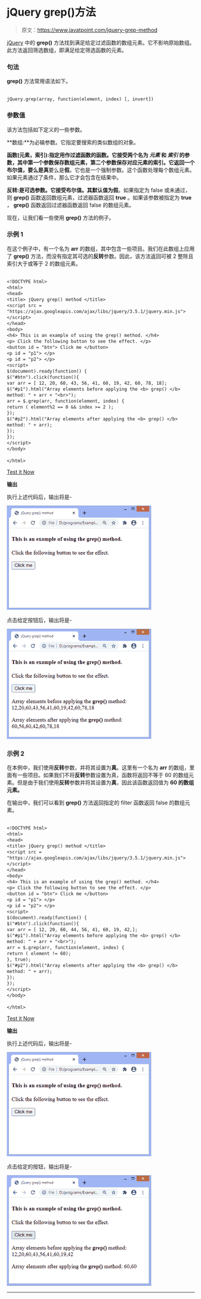 # jQuery grep()方法

> 原文：<https://www.javatpoint.com/jquery-grep-method>

[jQuery](https://www.javatpoint.com/jquery-tutorial) 中的 **grep()** 方法找到满足给定过滤函数的数组元素。它不影响原始数组。此方法返回筛选数组，即满足给定筛选函数的元素。

### 句法

**grep()** 方法常用语法如下。

```

jQuery.grep(array, function(element, index) [, invert])

```

### 参数值

该方法包括如下定义的一些参数。

**数组:**为必输参数。它指定要搜索的类似数组的对象。

**函数(元素，索引):**指定用作过滤函数的函数。它接受两个名为 ***元素*** 和 ***索引*** 的参数，其中第一个参数保存数组元素，第二个参数保存对应元素的索引。它返回一个布尔值，要么是**真**要么是**假**。它也是一个强制参数。这个函数处理每个数组元素。如果元素通过了条件，那么它才会包含在结果中。

**反转:**是可选参数。它接受布尔值。其默认值为**假**。如果指定为 false 或未通过，则 **grep()** 函数返回数组元素，过滤器函数返回 **true** 。如果该参数被指定为 **true** ， **grep()** 函数返回过滤器函数返回 false 的数组元素。

现在，让我们看一些使用 **grep()** 方法的例子。

### 示例 1

在这个例子中，有一个名为 **arr** 的数组，其中包含一些项目。我们在此数组上应用了 **grep()** 方法，而没有指定其可选的**反转**参数。因此，该方法返回可被 2 整除且索引大于或等于 2 的数组元素。

```

<!DOCTYPE html>
<html>
<head>
<title> jQuery grep() method </title>
<script src = "https://ajax.googleapis.com/ajax/libs/jquery/3.5.1/jquery.min.js"> </script>
</head>
<body>
<h4> This is an example of using the grep() method. </h4>
<p> Click the following button to see the effect. </p>
<button id = "btn"> Click me </button>
<p id = "p1"> </p>
<p id = "p2"> </p>
<script>
$(document).ready(function() {
$("#btn").click(function(){
var arr = [ 12, 20, 60, 43, 56, 41, 60, 19, 42, 60, 78, 18];
$("#p1").html("Array elements before applying the <b> grep() </b> method: " + arr + "<br>");
arr = $.grep(arr, function(element, index) {
return ( element%2 == 0 && index >= 2 );
});
$("#p2").html("Array elements after applying the <b> grep() </b> method: " + arr);
});
});
</script>
</body>

</html>

```

[Test it Now](https://www.javatpoint.com/oprweb/test.jsp?filename=jquery-grep-method1)

**输出**

执行上述代码后，输出将是-

![jQuery grep() method](img/ec066e447beda6ca3d541f59b3e94b35.png)

点击给定按钮后，输出将是-

![jQuery grep() method](img/21c7cdf5d47e666cb3f7080117630ebd.png)

### 示例 2

在本例中，我们使用**反转**参数，并将其设置为**真**。这里有一个名为 **arr** 的数组，里面有一些项目。如果我们不将**反转**参数设置为真，函数将返回不等于 60 的数组元素。但是由于我们使用**反转**参数并将其设置为**真**，因此该函数返回值为 **60 的数组元素。**

在输出中，我们可以看到 **grep()** 方法返回指定的 filter 函数返回 false 的数组元素。

```

<!DOCTYPE html>
<html>
<head>
<title> jQuery grep() method </title>
<script src = "https://ajax.googleapis.com/ajax/libs/jquery/3.5.1/jquery.min.js"> </script>
</head>
<body>
<h4> This is an example of using the grep() method. </h4>
<p> Click the following button to see the effect. </p>
<button id = "btn"> Click me </button>
<p id = "p1"> </p>
<p id = "p2"> </p>
<script>
$(document).ready(function() {
$("#btn").click(function(){
var arr = [ 12, 20, 60, 44, 56, 41, 60, 19, 42,];
$("#p1").html("Array elements before applying the <b> grep() </b> method: " + arr + "<br>");
arr = $.grep(arr, function(element, index) {
return ( element != 60);
}, true);
$("#p2").html("Array elements after applying the <b> grep() </b> method: " + arr);
});
});
</script>
</body>

</html>

```

[Test it Now](https://www.javatpoint.com/oprweb/test.jsp?filename=jquery-grep-method2)

**输出**

执行上述代码后，输出将是-

![jQuery grep() method](img/1a410b9c0652e376453bbe13fd655403.png)

点击给定的按钮，输出将是-

![jQuery grep() method](img/973c2c4b14de54e9fc582799834b9105.png)

* * *